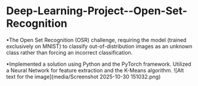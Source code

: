# Deep-Learning-Project--Open-Set-Recognition
•The Open Set Recognition (OSR) challenge, requiring the model (trained exclusively on MNIST) to classify out-of-distribution images as an unknown class rather than forcing an incorrect classification.  

•Implemented a solution using Python and the PyTorch framework. Utilized a Neural Network for feature extraction and the K-Means algorithm.
![Alt text for the image](media/Screenshot 2025-10-30 151032.png)
